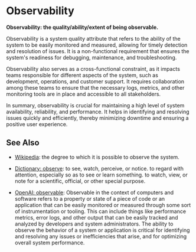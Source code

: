 # Observability

**Observability: the quality/ability/extent of being observable.**

<span data-chatgpt-prompt="explain observability (system quality attribute, cross-functional constraint, non-functional requirement)">

Observability is a system quality attribute that refers to the ability of the system to be easily monitored and measured, allowing for timely detection and resolution of issues. It is a non-functional requirement that ensures the system's readiness for debugging, maintenance, and troubleshooting.

Observability also serves as a cross-functional constraint, as it impacts teams responsible for different aspects of the system, such as development, operations, and customer support. It requires collaboration among these teams to ensure that the necessary logs, metrics, and other monitoring tools are in place and accessible to all stakeholders.

In summary, observability is crucial for maintaining a high level of system availability, reliability, and performance. It helps in identifying and resolving issues quickly and efficiently, thereby minimizing downtime and ensuring a positive user experience.

</span>

## See Also

* [Wikipedia](TODO): the degree to which it is possible to observe the system.

* [Dictionary: observe](https://www.dictionary.com/browse/observe): to see, watch, perceive, or notice. to regard with attention, especially so as to see or learn something. to watch, view, or note for a scientific, official, or other special purpose.

* [OpenAI: observable](https:://openai.com): <span data-chatgpt-prompt="define observable (computers and software)">Observable in the context of computers and software refers to a property or state of a piece of code or an application that can be easily monitored or measured through some sort of instrumentation or tooling. This can include things like performance metrics, error logs, and other output that can be easily tracked and analyzed by developers and system administrators. The ability to observe the behavior of a system or application is critical for identifying and resolving any issues or inefficiencies that arise, and for optimizing overall system performance.</span>
